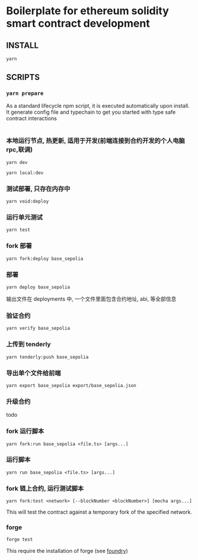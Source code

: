 # Boilerplate for ethereum solidity smart contract development

## INSTALL

```bash
yarn
```

## SCRIPTS
 
### `yarn prepare`

As a standard lifecycle npm script, it is executed automatically upon install. It generate config file and typechain to get you started with type safe contract interactions
<br/><br/>

### 本地运行节点, 热更新, 适用于开发(前端连接到合约开发的个人电脑 rpc,联调)

`yarn dev`

`yarn local:dev`

### 测试部署, 只存在内存中

`yarn void:deploy                                                       `

### 运行单元测试

`yarn test`

### fork 部署

`yarn fork:deploy base_sepolia`

### 部署

`yarn deploy base_sepolia`

输出文件在 deployments 中, 一个文件里面包含合约地址, abi, 等全部信息

### 验证合约

`yarn verify base_sepolia`

### 上传到 tenderly

`yarn tenderly:push base_sepolia`

### 导出单个文件给前端

`yarn export base_sepolia export/base_sepolia.json`

### 升级合约

todo

### fork 运行脚本

`yarn fork:run base_sepolia <file.ts> [args...]`

### 运行脚本

`yarn run base_sepolia <file.ts> [args...]`

### fork 链上合约, 运行测试脚本

`yarn fork:test <network> [--blockNumber <blockNumber>] [mocha args...]`

This will test the contract against a temporary fork of the specified network.


### forge

```bash
forge test
```

This require the installation of forge (see [foundry](https://github.com/gakonst/foundry))
